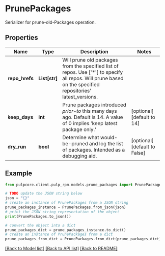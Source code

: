 # PrunePackages

Serializer for prune-old-Packages operation.

## Properties

Name | Type | Description | Notes
------------ | ------------- | ------------- | -------------
**repo_hrefs** | **List[str]** | Will prune old packages from the specified list of repos. Use [&#39;*&#39;] to specify all repos. Will prune based on the specified repositories&#39; latest_versions. | 
**keep_days** | **int** | Prune packages introduced *prior-to* this many days ago. Default is 14. A value of 0 implies &#39;keep latest package only.&#39; | [optional] [default to 14]
**dry_run** | **bool** | Determine what would-be-pruned and log the list of packages. Intended as a debugging aid. | [optional] [default to False]

## Example

```python
from pulpcore.client.pulp_rpm.models.prune_packages import PrunePackages

# TODO update the JSON string below
json = "{}"
# create an instance of PrunePackages from a JSON string
prune_packages_instance = PrunePackages.from_json(json)
# print the JSON string representation of the object
print(PrunePackages.to_json())

# convert the object into a dict
prune_packages_dict = prune_packages_instance.to_dict()
# create an instance of PrunePackages from a dict
prune_packages_from_dict = PrunePackages.from_dict(prune_packages_dict)
```
[[Back to Model list]](../README.md#documentation-for-models) [[Back to API list]](../README.md#documentation-for-api-endpoints) [[Back to README]](../README.md)



